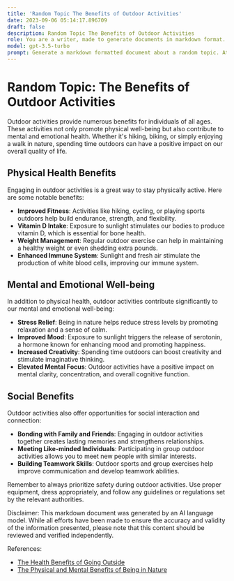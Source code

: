 ```yaml
---
title: 'Random Topic The Benefits of Outdoor Activities'
date: 2023-09-06 05:14:17.896709
draft: false
description: Random Topic The Benefits of Outdoor Activities
role: You are a writer, made to generate documents in markdown format. It is very important that all of the documents you generate are in valid markdown format.
model: gpt-3.5-turbo
prompt: Generate a markdown formatted document about a random topic. At the bottom, include a disclaimer explaining that the document was generated by you. The first line of the document should be the title. Make sure that the entire document is in proper markdown format, using a mix of various tags to make the document visually appealing.
---
```


# Random Topic: The Benefits of Outdoor Activities

Outdoor activities provide numerous benefits for individuals of all ages. These activities not only promote physical well-being but also contribute to mental and emotional health. Whether it's hiking, biking, or simply enjoying a walk in nature, spending time outdoors can have a positive impact on our overall quality of life.

## Physical Health Benefits

Engaging in outdoor activities is a great way to stay physically active. Here are some notable benefits:

- **Improved Fitness**: Activities like hiking, cycling, or playing sports outdoors help build endurance, strength, and flexibility.
- **Vitamin D Intake**: Exposure to sunlight stimulates our bodies to produce vitamin D, which is essential for bone health.
- **Weight Management**: Regular outdoor exercise can help in maintaining a healthy weight or even shedding extra pounds.
- **Enhanced Immune System**: Sunlight and fresh air stimulate the production of white blood cells, improving our immune system.

## Mental and Emotional Well-being

In addition to physical health, outdoor activities contribute significantly to our mental and emotional well-being:

- **Stress Relief**: Being in nature helps reduce stress levels by promoting relaxation and a sense of calm.
- **Improved Mood**: Exposure to sunlight triggers the release of serotonin, a hormone known for enhancing mood and promoting happiness.
- **Increased Creativity**: Spending time outdoors can boost creativity and stimulate imaginative thinking.
- **Elevated Mental Focus**: Outdoor activities have a positive impact on mental clarity, concentration, and overall cognitive function.

## Social Benefits

Outdoor activities also offer opportunities for social interaction and connection:

- **Bonding with Family and Friends**: Engaging in outdoor activities together creates lasting memories and strengthens relationships.
- **Meeting Like-minded Individuals**: Participating in group outdoor activities allows you to meet new people with similar interests.
- **Building Teamwork Skills**: Outdoor sports and group exercises help improve communication and develop teamwork abilities.

Remember to always prioritize safety during outdoor activities. Use proper equipment, dress appropriately, and follow any guidelines or regulations set by the relevant authorities.

Disclaimer: This markdown document was generated by an AI language model. While all efforts have been made to ensure the accuracy and validity of the information presented, please note that this content should be reviewed and verified independently.

References:
- [The Health Benefits of Going Outside](https://www.health.harvard.edu/newsletter_article/the-health-benefits-of-going-outside)
- [The Physical and Mental Benefits of Being in Nature](https://www.psychologytoday.com/us/blog/cravings/201909/the-physical-and-mental-benefits-being-in-nature)